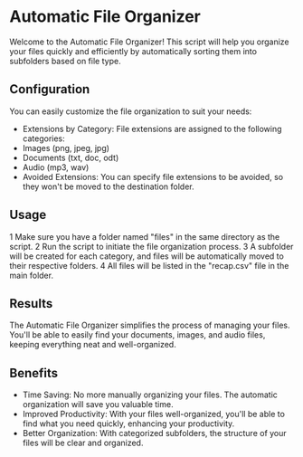 # Automatic File Organizer

Welcome to the Automatic File Organizer! This script will help you organize your files quickly 
and efficiently by automatically sorting them into subfolders based on file type.

## Configuration

You can easily customize the file organization to suit your needs:

* Extensions by Category: File extensions are assigned to the following categories:
* Images (png, jpeg, jpg)
* Documents (txt, doc, odt)
* Audio (mp3, wav)
* Avoided Extensions: You can specify file extensions to be avoided, 
  so they won't be moved to the destination folder.
  
## Usage

1 Make sure you have a folder named "files" in the same directory as the script.
2 Run the script to initiate the file organization process.
3 A subfolder will be created for each category, and files will be automatically moved to their respective folders.
4 All files will be listed in the "recap.csv" file in the main folder.

## Results

The Automatic File Organizer simplifies the process of managing your files. 
You'll be able to easily find your documents, images, and audio files, keeping everything neat and well-organized.

## Benefits

* Time Saving: No more manually organizing your files. The automatic organization will save you valuable time.
* Improved Productivity: With your files well-organized, you'll be able to find what you need quickly, enhancing your productivity.
* Better Organization: With categorized subfolders, the structure of your files will be clear and organized.
